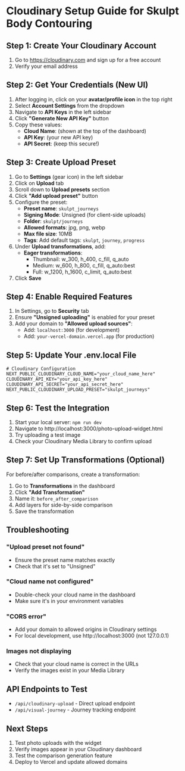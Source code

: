 # Cloudinary Setup Guide for Skulpt Body Contouring

## Step 1: Create Your Cloudinary Account
1. Go to https://cloudinary.com and sign up for a free account
2. Verify your email address

## Step 2: Get Your Credentials (New UI)
1. After logging in, click on your **avatar/profile icon** in the top right
2. Select **Account Settings** from the dropdown
3. Navigate to **API Keys** in the left sidebar
4. Click **"Generate New API Key"** button
5. Copy these values:
   - **Cloud Name**: (shown at the top of the dashboard)
   - **API Key**: (your new API key)
   - **API Secret**: (keep this secure!)

## Step 3: Create Upload Preset
1. Go to **Settings** (gear icon) in the left sidebar
2. Click on **Upload** tab
3. Scroll down to **Upload presets** section
4. Click **"Add upload preset"** button
5. Configure the preset:
   - **Preset name**: `skulpt_journeys`
   - **Signing Mode**: Unsigned (for client-side uploads)
   - **Folder**: `skulpt/journeys`
   - **Allowed formats**: jpg, png, webp
   - **Max file size**: 10MB
   - **Tags**: Add default tags: `skulpt`, `journey`, `progress`
6. Under **Upload transformations**, add:
   - **Eager transformations**: 
     - Thumbnail: w_300, h_400, c_fill, q_auto
     - Medium: w_600, h_800, c_fill, q_auto:best
     - Full: w_1200, h_1600, c_limit, q_auto:best
7. Click **Save**

## Step 4: Enable Required Features
1. In Settings, go to **Security** tab
2. Ensure **"Unsigned uploading"** is enabled for your preset
3. Add your domain to **"Allowed upload sources"**:
   - Add: `localhost:3000` (for development)
   - Add: `your-vercel-domain.vercel.app` (for production)

## Step 5: Update Your .env.local File
```env
# Cloudinary Configuration
NEXT_PUBLIC_CLOUDINARY_CLOUD_NAME="your_cloud_name_here"
CLOUDINARY_API_KEY="your_api_key_here"
CLOUDINARY_API_SECRET="your_api_secret_here"
NEXT_PUBLIC_CLOUDINARY_UPLOAD_PRESET="skulpt_journeys"
```

## Step 6: Test the Integration
1. Start your local server: `npm run dev`
2. Navigate to http://localhost:3000/photo-upload-widget.html
3. Try uploading a test image
4. Check your Cloudinary Media Library to confirm upload

## Step 7: Set Up Transformations (Optional)
For before/after comparisons, create a transformation:
1. Go to **Transformations** in the dashboard
2. Click **"Add Transformation"**
3. Name it: `before_after_comparison`
4. Add layers for side-by-side comparison
5. Save the transformation

## Troubleshooting

### "Upload preset not found"
- Ensure the preset name matches exactly
- Check that it's set to "Unsigned"

### "Cloud name not configured"
- Double-check your cloud name in the dashboard
- Make sure it's in your environment variables

### "CORS error"
- Add your domain to allowed origins in Cloudinary settings
- For local development, use http://localhost:3000 (not 127.0.0.1)

### Images not displaying
- Check that your cloud name is correct in the URLs
- Verify the images exist in your Media Library

## API Endpoints to Test
- `/api/cloudinary-upload` - Direct upload endpoint
- `/api/visual-journey` - Journey tracking endpoint

## Next Steps
1. Test photo uploads with the widget
2. Verify images appear in your Cloudinary dashboard
3. Test the comparison generation feature
4. Deploy to Vercel and update allowed domains